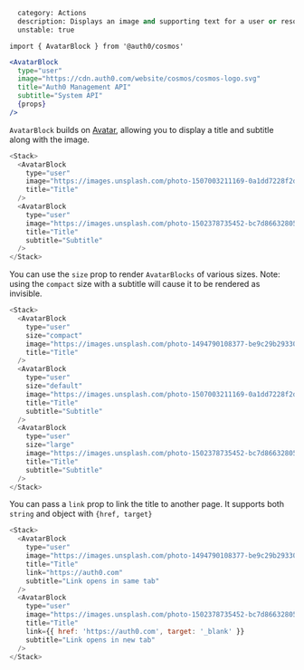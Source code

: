 ```meta
  category: Actions
  description: Displays an image and supporting text for a user or resource
  unstable: true
```

`import { AvatarBlock } from '@auth0/cosmos'`

```jsx
<AvatarBlock
  type="user"
  image="https://cdn.auth0.com/website/cosmos/cosmos-logo.svg"
  title="Auth0 Management API"
  subtitle="System API"
  {props}
/>
```

`AvatarBlock` builds on [Avatar](/docs/atoms/avatar), allowing you to display a title and subtitle along with the image.

```js
<Stack>
  <AvatarBlock
    type="user"
    image="https://images.unsplash.com/photo-1507003211169-0a1dd7228f2d?ixlib=rb-0.3.5&q=80&fm=jpg&crop=entropy&cs=tinysrgb&w=200&h=200&fit=crop&crop=faces&s=a72ca28288878f8404a795f39642a46f"
    title="Title"
  />
  <AvatarBlock
    type="user"
    image="https://images.unsplash.com/photo-1502378735452-bc7d86632805?ixlib=rb-0.3.5&q=80&fm=jpg&crop=entropy&cs=tinysrgb&w=200&h=200&fit=crop&crop=faces&s=aa3a807e1bbdfd4364d1f449eaa96d82"
    title="Title"
    subtitle="Subtitle"
  />
</Stack>
```

You can use the `size` prop to render `AvatarBlocks` of various sizes. Note: using the `compact` size with a subtitle will cause it to be rendered as invisible.

```js
<Stack>
  <AvatarBlock
    type="user"
    size="compact"
    image="https://images.unsplash.com/photo-1494790108377-be9c29b29330?ixlib=rb-0.3.5&q=80&fm=jpg&crop=entropy&cs=tinysrgb&w=200&h=200&fit=crop&crop=faces&s=707b9c33066bf8808c934c8ab394dff6"
    title="Title"
  />
  <AvatarBlock
    type="user"
    size="default"
    image="https://images.unsplash.com/photo-1507003211169-0a1dd7228f2d?ixlib=rb-0.3.5&q=80&fm=jpg&crop=entropy&cs=tinysrgb&w=200&h=200&fit=crop&crop=faces&s=a72ca28288878f8404a795f39642a46f"
    title="Title"
    subtitle="Subtitle"
  />
  <AvatarBlock
    type="user"
    size="large"
    image="https://images.unsplash.com/photo-1502378735452-bc7d86632805?ixlib=rb-0.3.5&q=80&fm=jpg&crop=entropy&cs=tinysrgb&w=200&h=200&fit=crop&crop=faces&s=aa3a807e1bbdfd4364d1f449eaa96d82"
    title="Title"
    subtitle="Subtitle"
  />
</Stack>
```

You can pass a `link` prop to link the title to another page. It supports both `string` and object with `{href, target}`

```js
<Stack>
  <AvatarBlock
    type="user"
    image="https://images.unsplash.com/photo-1494790108377-be9c29b29330?ixlib=rb-0.3.5&q=80&fm=jpg&crop=entropy&cs=tinysrgb&w=200&h=200&fit=crop&crop=faces&s=707b9c33066bf8808c934c8ab394dff6"
    title="Title"
    link="https://auth0.com"
    subtitle="Link opens in same tab"
  />
  <AvatarBlock
    type="user"
    image="https://images.unsplash.com/photo-1502378735452-bc7d86632805?ixlib=rb-0.3.5&q=80&fm=jpg&crop=entropy&cs=tinysrgb&w=200&h=200&fit=crop&crop=faces&s=aa3a807e1bbdfd4364d1f449eaa96d82"
    title="Title"
    link={{ href: 'https://auth0.com', target: '_blank' }}
    subtitle="Link opens in new tab"
  />
</Stack>
```

